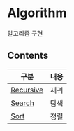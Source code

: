 # Algorithm

알고리즘 구현

## Contents

| 구분                                                                        | 내용 |
| --------------------------------------------------------------------------- | ---- |
| [Recursive](https://github.com/0xe82de/Study/tree/main/Algorithm/Recursive) | 재귀 |
| [Search](https://github.com/0xe82de/Study/tree/main/Algorithm/Search)       | 탐색 |
| [Sort](https://github.com/0xe82de/Study/tree/main/Algorithm/Sort)           | 정렬 |
